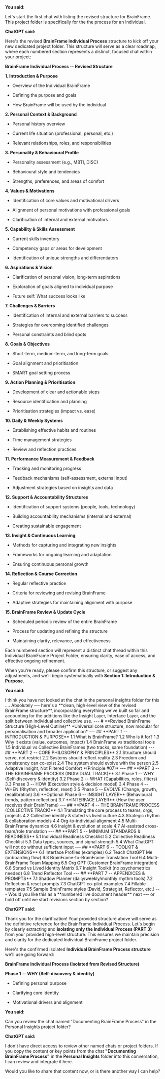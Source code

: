 **You said:**

Let\'s start the first chat with listing the revised structure for
BrainFrame. This project folder is specifically for the the process for
an Individual.

**ChatGPT said:**

Here\'s the revised **BrainFrame Individual Process** structure to kick
off your new dedicated project folder. This structure will serve as a
clear roadmap, where each numbered section represents a distinct,
focused chat within your project:

**BrainFrame Individual Process -- Revised Structure**

**1. Introduction & Purpose**

- Overview of the Individual BrainFrame

- Defining the purpose and goals

- How BrainFrame will be used by the individual

**2. Personal Context & Background**

- Personal history overview

- Current life situation (professional, personal, etc.)

- Relevant relationships, roles, and responsibilities

**3. Personality & Behavioural Profile**

- Personality assessment (e.g., MBTI, DISC)

- Behavioural style and tendencies

- Strengths, preferences, and areas of comfort

**4. Values & Motivations**

- Identification of core values and motivational drivers

- Alignment of personal motivations with professional goals

- Clarification of internal and external motivators

**5. Capability & Skills Assessment**

- Current skills inventory

- Competency gaps or areas for development

- Identification of unique strengths and differentiators

**6. Aspirations & Vision**

- Clarification of personal vision, long-term aspirations

- Exploration of goals aligned to individual purpose

- Future self: What success looks like

**7. Challenges & Barriers**

- Identification of internal and external barriers to success

- Strategies for overcoming identified challenges

- Personal constraints and blind spots

**8. Goals & Objectives**

- Short-term, medium-term, and long-term goals

- Goal alignment and prioritisation

- SMART goal setting process

**9. Action Planning & Prioritisation**

- Development of clear and actionable steps

- Resource identification and planning

- Prioritisation strategies (impact vs. ease)

**10. Daily & Weekly Systems**

- Establishing effective habits and routines

- Time management strategies

- Review and reflection practices

**11. Performance Measurement & Feedback**

- Tracking and monitoring progress

- Feedback mechanisms (self-assessment, external input)

- Adjustment strategies based on insights and data

**12. Support & Accountability Structures**

- Identification of support systems (people, tools, technology)

- Building accountability mechanisms (internal and external)

- Creating sustainable engagement

**13. Insight & Continuous Learning**

- Methods for capturing and integrating new insights

- Frameworks for ongoing learning and adaptation

- Ensuring continuous personal growth

**14. Reflection & Course Correction**

- Regular reflective practice

- Criteria for reviewing and revising BrainFrame

- Adaptive strategies for maintaining alignment with purpose

**15. BrainFrame Review & Update Cycle**

- Scheduled periodic review of the entire BrainFrame

- Process for updating and refining the structure

- Maintaining clarity, relevance, and effectiveness

Each numbered section will represent a distinct chat thread within this
Individual BrainFrame Project Folder, ensuring clarity, ease of access,
and effective ongoing refinement.

When you\'re ready, please confirm this structure, or suggest any
adjustments, and we\'ll begin systematically with **Section 1:
Introduction & Purpose**.

**You said:**

I think you have not looked at the chat in the personal insights folder
for this \.... Absolutely --- here's a \*\*clean, high-level view of the
revised BrainFrame structure\*\*, incorporating everything we've built
so far and accounting for the additions like the Insight Layer,
Interface Layer, and the split between individual and collective use.
\-\-- \# \*\*Revised BrainFrame Structure (High-Level Outline)\*\*
\*Universal core structure, now modular for personalisation and broader
application\* \-\-- \## \*\*PART 1 -- INTRODUCTION & PURPOSE\*\* 1.1
What is BrainFrame? 1.2 Who is it for? 1.3 Why it exists (value,
outcomes, impact) 1.4 BrainFrame vs traditional tools 1.5 Individual vs
Collective BrainFrames (two tracks, same foundation) \-\-- \## \*\*PART
2 -- CORE PHILOSOPHY & PRINCIPLES\*\* 2.1 Structure should serve, not
restrict 2.2 Systems should reflect reality 2.3 Freedom and consistency
can co-exist 2.4 The system should evolve with the person 2.5 Adaptive
Insight, Not Filtered Comfort \*(Principle #07)\* \-\-- \## \*\*PART 3
-- THE BRAINFRAME PROCESS (INDIVIDUAL TRACK)\*\* 3.1 Phase 1 -- WHY
(Self-discovery & identity) 3.2 Phase 2 -- WHAT (Capabilities, roles,
filters) 3.3 Phase 3 -- HOW (Execution style & decision model) 3.4 Phase
4 -- WHEN (Rhythm, reflection, reset) 3.5 Phase 5 -- EVOLVE (Change,
growth, recalibration) 3.6 \*\*Optional Phase 6 -- INSIGHT LAYER\*\*
(Behavioural trends, pattern reflection) 3.7 \*\*INTERFACE LAYER\*\*
(How the user receives their BrainFrame) \-\-- \## \*\*PART 4 -- THE
BRAINFRAME PROCESS (COLLECTIVE TRACK)\*\* 4.1 Translating the core
process to teams, orgs, projects 4.2 Collective identity & stated vs
lived culture 4.3 Strategic rhythm & collaboration models 4.4
Org-to-individual alignment 4.5 Multi-BrainFrame dynamics 4.6 Insight &
evolution at scale 4.7 AI-assisted cross-team/role translation \-\-- \##
\*\*PART 5 -- MINIMUM STANDARDS & READINESS\*\* 5.1 Individual Readiness
Checklist 5.2 Collective Readiness Checklist 5.3 Data types, sources,
and signal strength 5.4 What ChatGPT will not do without sufficient
input \-\-- \## \*\*PART 6 -- TOOLKIT & EXTENSIONS\*\* 6.1 Interface
Profiles (examples) 6.2 Teach ChatGPT Me (onboarding flow) 6.3
BrainFrame-to-BrainFrame Translation Tool 6.4 Multi-BrainFrame Team
Mapping 6.5 Org GPT (Customer BrainFrame integration) 6.6 Stated vs
Lived Identity Matrix 6.7 Insight Toolkit (no psychometrics needed) 6.8
Trend Reflector Tool \-\-- \## \*\*PART 7 -- APPENDICES & PROMPTS\*\*
7.1 Shadow Planner (daily/weekly/monthly rhythm tools) 7.2 Reflection &
reset prompts 7.3 ChatGPT co-pilot examples 7.4 Fillable templates 7.5
Sample BrainFrame styles (David, Strategist, Reflector, etc.) \-\--
Would you like this as a \*\*numbered live document header\*\* next ---
or hold off until we start revisions section by section?

**ChatGPT said:**

Thank you for the clarification! Your provided structure above will
serve as the definitive reference for the BrainFrame Individual Process.
Let's begin by clearly extracting and **isolating only the Individual
Process (PART 3)** from your provided high-level structure. This ensures
we maintain precision and clarity for the dedicated Individual
BrainFrame project folder.

Here's the confirmed isolated **Individual BrainFrame Process
structure** we\'ll use going forward:

**BrainFrame Individual Process (Isolated from Revised Structure)**

**Phase 1 -- WHY (Self-discovery & identity)**

- Defining personal purpose

- Clarifying core identity

- Motivational drivers and alignment

**You said:**

Can you review the chat named \"Documenting BrainFrame Process\" in the
Personal Insights project folder?

**ChatGPT said:**

I don\'t have direct access to review other named chats or project
folders. If you copy the content or key points from the chat
**\"Documenting BrainFrame Process\"** in the **Personal Insights**
folder into this conversation, I can review and integrate it here.

Would you like to share that content now, or is there another way I can
help?
